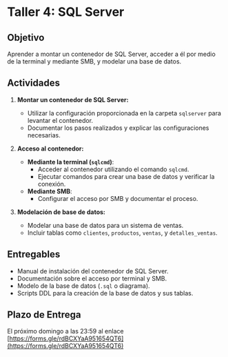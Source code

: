 
# Taller 4: SQL Server

## Objetivo
Aprender a montar un contenedor de SQL Server, acceder a él por medio de la terminal y mediante SMB, y modelar una base de datos.

## Actividades

1. **Montar un contenedor de SQL Server:**
   - Utilizar la configuración proporcionada en la carpeta `sqlserver` para levantar el contenedor.
   - Documentar los pasos realizados y explicar las configuraciones necesarias.

2. **Acceso al contenedor:**
   - **Mediante la terminal (`sqlcmd`)**:
     - Acceder al contenedor utilizando el comando `sqlcmd`.
     - Ejecutar comandos para crear una base de datos y verificar la conexión.
   - **Mediante SMB**:
     - Configurar el acceso por SMB y documentar el proceso.

3. **Modelación de base de datos:**
   - Modelar una base de datos para un sistema de ventas.
   - Incluir tablas como `clientes`, `productos`, `ventas`, y `detalles_ventas`.

## Entregables
- Manual de instalación del contenedor de SQL Server.
- Documentación sobre el acceso por terminal y SMB.
- Modelo de la base de datos (`.sql` o diagrama).
- Scripts DDL para la creación de la base de datos y sus tablas.

## Plazo de Entrega
El próximo domingo a las 23:59 al enlace [https://forms.gle/rdBCXYaA951654QT6](https://forms.gle/rdBCXYaA951654QT6)
